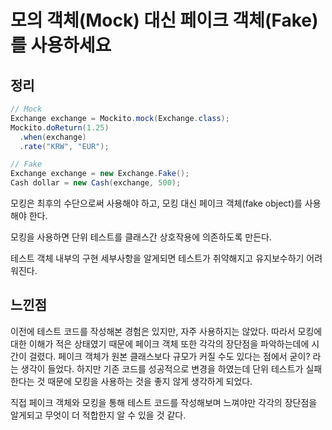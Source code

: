 # 모의 객체(Mock) 대신 페이크 객체(Fake)를 사용하세요

## 정리

```java
// Mock
Exchange exchange = Mockito.mock(Exchange.class);
Mockito.doReturn(1.25)
  .when(exchange)
  .rate("KRW", "EUR");

// Fake
Exchange exchange = new Exchange.Fake();
Cash dollar = new Cash(exchange, 500);
```

모킹은 최후의 수단으로써 사용해야 하고, 모킹 대신 페이크 객체(fake object)를 사용해야 한다.

모킹을 사용하면 단위 테스트를 클래스간 상호작용에 의존하도록 만든다.

테스트 객체 내부의 구현 세부사항을 알게되면 테스트가 취약해지고 유지보수하기 어려워진다.

## 느낀점

이전에 테스트 코드를 작성해본 경험은 있지만, 자주 사용하지는 않았다. 따라서 모킹에 대한 이해가 적은 상태였기 때문에 페이크 객체 또한 각각의 장단점을 파악하는데에 시간이 걸렸다. 페이크 객체가 원본 클래스보다 규모가 커질 수도 있다는 점에서 굳이? 라는 생각이 들었다. 하지만 기존 코드를 성공적으로 변경을 하였는데 단위 테스트가 실패한다는 것 때문에 모킹을 사용하는 것을 좋지 않게 생각하게 되었다.

직접 페이크 객체와 모킹을 통해 테스트 코드를 작성해보며 느껴야만 각각의 장단점을 알게되고 무엇이 더 적합한지 알 수 있을 것 같다.